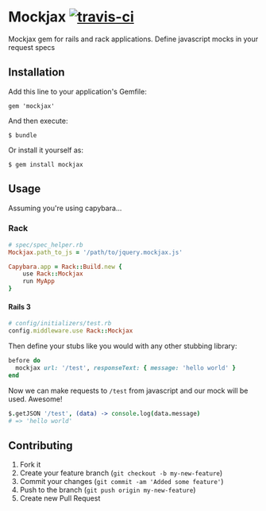 # Mockjax [![travis-ci](https://secure.travis-ci.org/ejholmes/mockjax.png)](https://secure.travis-ci.org/ejholmes/metaforce)

Mockjax gem for rails and rack applications. Define javascript mocks in your
request specs

## Installation

Add this line to your application's Gemfile:

    gem 'mockjax'

And then execute:

    $ bundle

Or install it yourself as:

    $ gem install mockjax

## Usage
Assuming you're using capybara...

### Rack

```ruby
# spec/spec_helper.rb
Mockjax.path_to_js = '/path/to/jquery.mockjax.js'

Capybara.app = Rack::Build.new {
    use Rack::Mockjax
    run MyApp
}
```

#### Rails 3

```ruby
# config/initializers/test.rb
config.middleware.use Rack::Mockjax
```

Then define your stubs like you would with any other stubbing library:

```ruby
before do
  mockjax url: '/test', responseText: { message: 'hello world' }
end
```

Now we can make requests to `/test` from javascript and our mock will be used.
Awesome!

```coffeescript
$.getJSON '/test', (data) -> console.log(data.message)
# => 'hello world'
```

## Contributing

1. Fork it
2. Create your feature branch (`git checkout -b my-new-feature`)
3. Commit your changes (`git commit -am 'Added some feature'`)
4. Push to the branch (`git push origin my-new-feature`)
5. Create new Pull Request
